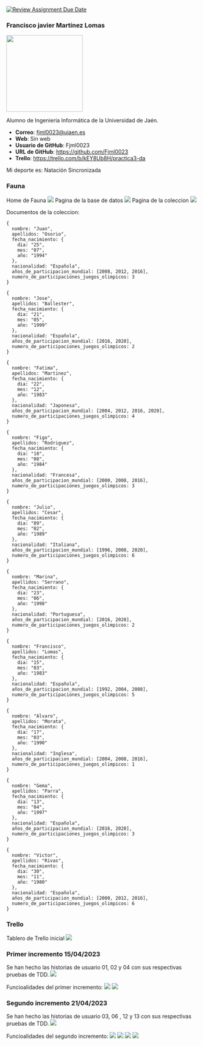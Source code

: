 [![Review Assignment Due Date](https://classroom.github.com/assets/deadline-readme-button-24ddc0f5d75046c5622901739e7c5dd533143b0c8e959d652212380cedb1ea36.svg)](https://classroom.github.com/a/hneiFYl3)
### Francisco javier Martinez Lomas
<img src='/foto_de_perfil.jpg' width='200px'>

Alumno de Ingenieria Informática de la Universidad de Jaén.
* **Correo**: fjml0023@ujaen.es
* **Web**: Sin web
* **Usuario de GitHub**: Fjml0023
* **URL de GitHub**: https://github.com/Fjml0023
* **Trello**: https://trello.com/b/kEY8Ub8H/practica3-da

Mi deporte es: Natación Sincronizada

### Fauna
Home de Fauna
<img src='/Capturas_de_pantalla/Fauna/Home.JPG'>
Pagina de la base de datos
<img src='/Capturas_de_pantalla/Fauna/BD.JPG'>
Pagina de la coleccion
<img src='/Capturas_de_pantalla/Fauna/Coleccion.JPG'>

Documentos de la coleccion:
```
{
  nombre: "Juan",
  apellidos: "Osorio",
  fecha_nacimiento: {
    dia: "25",
    mes: "07",
    año: "1994"
  },
  nacionalidad: "Española",
  años_de_participacion_mundial: [2008, 2012, 2016],
  numero_de_participaciones_juegos_olimpicos: 3
}

{
  nombre: "Jose",
  apellidos: "Ballester",
  fecha_nacimiento: {
    dia: "21",
    mes: "05",
    año: "1999"
  },
  nacionalidad: "Española",
  años_de_participacion_mundial: [2016, 2020],
  numero_de_participaciones_juegos_olimpicos: 2
}

{
  nombre: "Fatima",
  apellidos: "Martinez",
  fecha_nacimiento: {
    dia: "22",
    mes: "12",
    año: "1983"
  },
  nacionalidad: "Japonesa",
  años_de_participacion_mundial: [2004, 2012, 2016, 2020],
  numero_de_participaciones_juegos_olimpicos: 4
}

{
  nombre: "Figo",
  apellidos: "Rodriguez",
  fecha_nacimiento: {
    dia: "18",
    mes: "08",
    año: "1984"
  },
  nacionalidad: "Francesa",
  años_de_participacion_mundial: [2000, 2008, 2016],
  numero_de_participaciones_juegos_olimpicos: 3
}

{
  nombre: "Julio",
  apellidos: "Cesar",
  fecha_nacimiento: {
    dia: "09",
    mes: "02",
    año: "1989"
  },
  nacionalidad: "Italiana",
  años_de_participacion_mundial: [1996, 2008, 2020],
  numero_de_participaciones_juegos_olimpicos: 6
}

{
  nombre: "Marina",
  apellidos: "Serrano",
  fecha_nacimiento: {
    dia: "23",
    mes: "06",
    año: "1998"
  },
  nacionalidad: "Portuguesa",
  años_de_participacion_mundial: [2016, 2020],
  numero_de_participaciones_juegos_olimpicos: 2
}

{
  nombre: "Francisco",
  apellidos: "Lomas",
  fecha_nacimiento: {
    dia: "15",
    mes: "03",
    año: "1983"
  },
  nacionalidad: "Española",
  años_de_participacion_mundial: [1992, 2004, 2008],
  numero_de_participaciones_juegos_olimpicos: 5
}

{
  nombre: "Alvaro",
  apellidos: "Morata",
  fecha_nacimiento: {
    dia: "17",
    mes: "03",
    año: "1990"
  },
  nacionalidad: "Inglesa",
  años_de_participacion_mundial: [2004, 2008, 2016],
  numero_de_participaciones_juegos_olimpicos: 1
}

{
  nombre: "Gema",
  apellidos: "Parra",
  fecha_nacimiento: {
    dia: "13",
    mes: "04",
    año: "1997"
  },
  nacionalidad: "Española",
  años_de_participacion_mundial: [2016, 2020],
  numero_de_participaciones_juegos_olimpicos: 3
}

{
  nombre: "Victor",
  apellidos: "Rivas",
  fecha_nacimiento: {
    dia: "30",
    mes: "11",
    año: "1980"
  },
  nacionalidad: "Española",
  años_de_participacion_mundial: [2000, 2012, 2016],
  numero_de_participaciones_juegos_olimpicos: 6
}
```
### Trello
Tablero de Trello inicial
<img src='/Capturas_de_pantalla/Trello/Tablero_de_trello_inicial.JPG'>

### Primer incremento 15/04/2023
Se han hecho las historias de usuario 01, 02 y 04 con sus respectivas pruebas de TDD.
<img src='/Capturas_de_pantalla/Trello/Tablero_de_trello_primer_incremento.JPG'>

Funcioalidades del primer incremento:
<img src='/Capturas_de_pantalla/Funcionalidades_Incremento1.JPG'>
<img src='/Capturas_de_pantalla/Funcionalidades_Incremento1.2.JPG'>

### Segundo incremento 21/04/2023
Se han hecho las historias de usuario 03, 06 , 12 y 13 con sus respectivas pruebas de TDD.
<img src='/Capturas_de_pantalla/Trello/Tablero_de_trello_segundo_incremento.JPG'>

Funcioalidades del segundo incremento:
<img src='/Capturas_de_pantalla/Funcionalidades_Incremento2.JPG'>
<img src='/Capturas_de_pantalla/Funcionalidades_Incremento2.1.JPG'>
<img src='/Capturas_de_pantalla/Funcionalidades_Incremento2.2.JPG'>
<img src='/Capturas_de_pantalla/Funcionalidades_Incremento2.3.JPG'>
